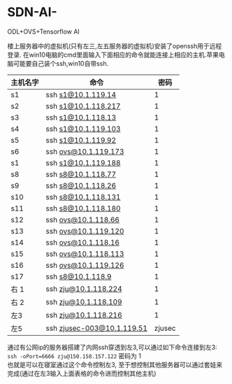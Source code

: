 # SDN-AI-
ODL+OVS+Tensorflow AI



楼上服务器中的虚拟机(只有左三,左五服务器的虚拟机)安装了openssh用于远程登录.
在win10电脑的cmd里面输入下面相应的命令就能连接上相应的主机.苹果电脑可能要自己装个ssh,win10自带ssh.

|主机名字   |    命令| 密码|
|  ----  | ----  | ----  |
|s1     | ssh s1@10.1.119.14  | 1|
|s2   |  ssh s1@10.1.118.217  | 1|
|s3   |  ssh s1@10.1.118.13  | 1|
|s4   | ssh s1@10.1.119.103  | 1|
|s5    |  ssh s1@10.1.119.92  | 1|
|s6                |ssh ovs@10.1.119.173|  1|
|s1    | ssh s1@10.1.119.188  | 1|
|s8                |ssh s8@10.1.118.77| 1|
|s9                |ssh s8@10.1.118.26|  1|
|s10               |ssh s8@10.1.118.131|  1|
|s11               |ssh s8@10.1.118.180| 1|
|s12               |ssh ovs@10.1.118.66|  1|
|s13               |ssh ovs@10.1.119.120|  1|
|s14               |ssh ovs@10.1.118.16|  1|
|s15               |ssh ovs@10.1.118.113|  1|
|s16               |ssh ovs@10.1.119.126|  1|
|s17               |ssh s8@10.1.118.9|  1|
|右 1    | ssh zju@10.1.118.224  | 1|
|右 2   | ssh zju@10.1.118.109  | 1 |
| 左3   | ssh zju@10.1.118.216 |  1|
|左5    | ssh zjusec-003@10.1.119.51  | zjusec|


通过有公网ip的服务器搭建了内网ssh穿透到左3,可以通过如下命令连接到左3:   
`ssh -oPort=6666 zju@150.158.157.122` 密码为  1   
也就是可以在寝室通过这个命令控制左3, 至于想控制其他服务器可以通过套娃来完成(通过在左3输入上面表格的命令进而控制其他主机)
